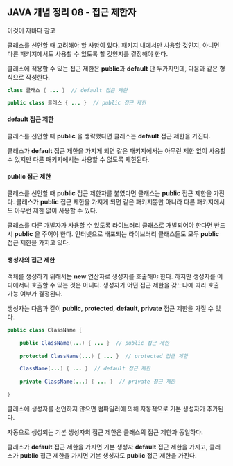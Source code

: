 ##  JAVA 개념 정리 08 - 접근 제한자

이것이 자바다 참고



클래스를 선언할 때 고려해야 할 사항이 있다. 패키지 내에서만 사용할 것인지, 
아니면 다른 패키지에서도 사용할 수 있도록 할 것인지를 결정해야 한다. 



클래스에 적용할 수 있는 접근 제한은 **public**과 **default**  단 두가지인데, 다음과 같은 형식으로 작성한다.

```java
class 클래스 { ... }  // default 접근 제한

public class 클래스 { ... }  // public 접근 제한
```



#### default 접근 제한

클래스를 선언할 때 **public** 을 생략했다면 클래스는 **default** 접근 제한을 가진다.

클래스가 **default** 접근 제한을 가지게 되면 같은 패키지에서는 아무런 제한 없이 사용할 수 있지만
다른 패키지에서는 사용할 수 없도록 제한된다.





#### public 접근 제한

클래스를 선언할 때 **public** 접근 제한자를 붙였다면 클래스는 **public** 접근 제한을 가진다. 
클래스가 **public** 접근 제한을 가지게 되면 같은 패키지뿐만 아니라 다른 패키지에서도 아무런 제한 없이 
사용할 수 있다. 

클래스를 다른 개발자가 사용할 수 있도록 라이브러리 클래스로 개발되어야 한다면 반드시 **public** 을 주어야 한다.
인터넷으로 배포되는 라이브러리 클래스들도 모두 **public** 접근 제한을 가지고 있다.





#### 생성자의 접근 제한

객체를 생성하기 위해서는 **new** 연산자로 생성자를 호출해야 한다.
하지만 생성자를 어디에서나 호출할 수 있는 것은 아니다. 생성자가 어떤 접근 제한을 갖느냐에 따라 
호출 가능 여부가 결정된다.

생성자는 다음과 같이 **public**, **protected**, **default**, **private** 접근 제한을 가질 수 있다.

```java
public class ClassName {
    
    public ClassName(...) { ... }  // public 접근 제한
    
    protected ClassName(...) { ... }  // protected 접근 제한
    
    ClassName(...) { ... }  // default 접근 제한
    
    private ClassName(...) { ... }  // private 접근 제한
    
}
```



클래스에 생성자를 선언하지 않으면 컴파일러에 의해 자동적으로 기본 생성자가 추가된다.

자동으로 생성되는 기본 생성자의 접근 제한은 클래스의 접근 제한과 동일하다. 

클래스가 **default** 접근 제한을 가지면 기본 생성자  **default** 접근 제한을 가지고, 클래스가 **public** 접근 제한을
가지면 기본 생성자도 **public** 접근 제한을 가진다.
